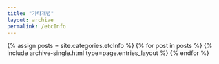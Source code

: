 ```yaml
---
title: "기타개념"
layout: archive
permalink: /etcInfo
---
```



{% assign posts = site.categories.etcInfo %}
{% for post in posts %} {% include archive-single.html type=page.entries_layout %} {% endfor %}